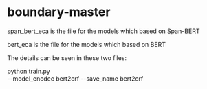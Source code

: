 # boundary-master
span_bert_eca is the file for the models which based on Span-BERT 

bert_eca is the file for the models which based on BERT

The details can be seen in these two files:

python train.py \
--model_encdec bert2crf --save_name bert2crf
